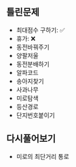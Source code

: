 ## 틀린문제
- 최대점수 구하기: ✅      
- 휴가: ❌      
- 동전바꿔주기
- 양팔저울
- 동전분배하기
- 알파코드
- 송아지찾기
- 사과나무
- 미로탐색
- 등산경로
- 단지번호붙이기


## 다시풀어보기
- 미로의 최단거리 통로
